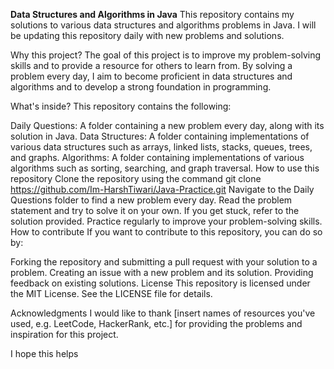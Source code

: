 **Data Structures and Algorithms in Java**
This repository contains my solutions to various data structures and algorithms problems in Java. I will be updating this repository daily with new problems and solutions.

Why this project?
The goal of this project is to improve my problem-solving skills and to provide a resource for others to learn from. By solving a problem every day, I aim to become proficient in data structures and algorithms and to develop a strong foundation in programming.

What's inside?
This repository contains the following:

Daily Questions: A folder containing a new problem every day, along with its solution in Java.
Data Structures: A folder containing implementations of various data structures such as arrays, linked lists, stacks, queues, trees, and graphs.
Algorithms: A folder containing implementations of various algorithms such as sorting, searching, and graph traversal.
How to use this repository
Clone the repository using the command git clone https://github.com/Im-HarshTiwari/Java-Practice.git
Navigate to the Daily Questions folder to find a new problem every day.
Read the problem statement and try to solve it on your own.
If you get stuck, refer to the solution provided.
Practice regularly to improve your problem-solving skills.
How to contribute
If you want to contribute to this repository, you can do so by:

Forking the repository and submitting a pull request with your solution to a problem.
Creating an issue with a new problem and its solution.
Providing feedback on existing solutions.
License
This repository is licensed under the MIT License. See the LICENSE file for details.

Acknowledgments
I would like to thank [insert names of resources you've used, e.g. LeetCode, HackerRank, etc.] for providing the problems and inspiration for this project.

I hope this helps

